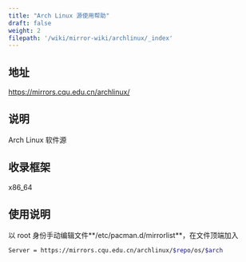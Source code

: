 ```yaml
---
title: "Arch Linux 源使用帮助"
draft: false
weight: 2
filepath: '/wiki/mirror-wiki/archlinux/_index'
---
```


## 地址
https://mirrors.cqu.edu.cn/archlinux/
## 说明
Arch Linux 软件源
## 收录框架
x86_64
## 使用说明
以 root 身份手动编辑文件**/etc/pacman.d/mirrorlist**，在文件顶端加入
```bash
Server = https://mirrors.cqu.edu.cn/archlinux/$repo/os/$arch
```
